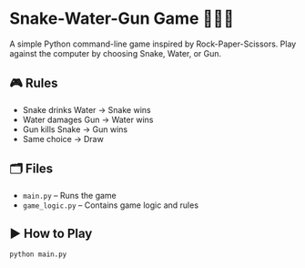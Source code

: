 
# Snake-Water-Gun Game 🐍💧🔫

A simple Python command-line game inspired by Rock-Paper-Scissors. Play against the computer by choosing Snake, Water, or Gun.

## 🎮 Rules
- Snake drinks Water → Snake wins  
- Water damages Gun → Water wins  
- Gun kills Snake → Gun wins  
- Same choice → Draw

## 🗂️ Files
- `main.py` – Runs the game  
- `game_logic.py` – Contains game logic and rules

## ▶️ How to Play
```bash
python main.py




